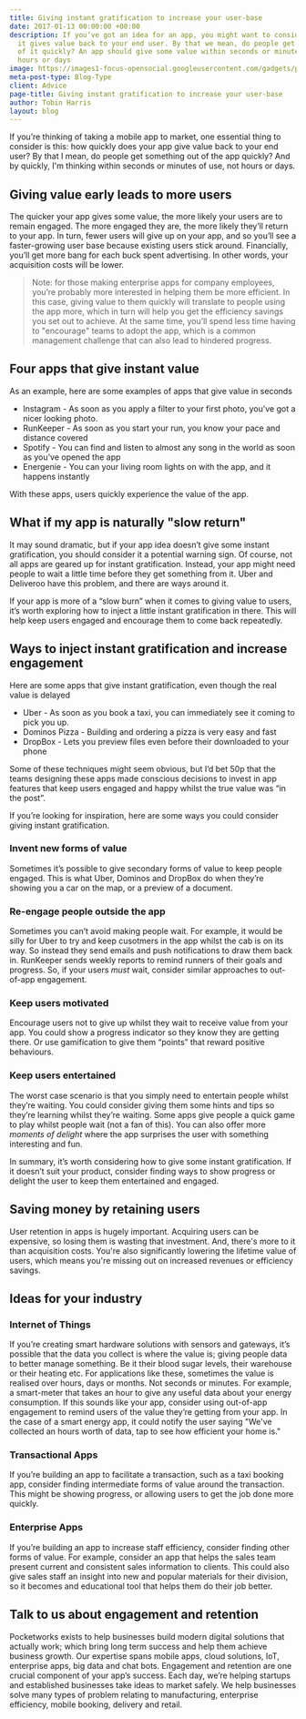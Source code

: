 ```yaml
---
title: Giving instant gratification to increase your user-base
date: 2017-01-13 00:00:00 +00:00
description: If you’ve got an idea for an app, you might want to consider how quickly
  it gives value back to your end user. By that we mean, do people get something out
  of it quickly? An app should give some value within seconds or minutes of use, not
  hours or days
image: https://images1-focus-opensocial.googleusercontent.com/gadgets/proxy?container=focus&resize_w=1024&refresh=2592000&url=https://pocketworks-website.s3.amazonaws.com/jogging.jpg
meta-post-type: Blog-Type
client: Advice
page-title: Giving instant gratification to increase your user-base
author: Tobin Harris
layout: blog
---
```


If you’re thinking of taking a mobile app to market, one essential thing to consider is this: how quickly does your app give value back to your end user? By that I mean, do people get something out of the app quickly? And by quickly, I'm thinking within seconds or minutes of use, not hours or days.

<!--more-->

## Giving value early leads to more users
The quicker your app gives some value, the more likely your users are to remain engaged. The more engaged they are, the more likely they’ll return to your app. In turn, fewer users will give up on your app, and so you’ll see a faster-growing user base because existing users stick around. Financially, you’ll get more bang for each buck spent advertising. In other words, your acquisition costs will be lower.

> Note: for those making enterprise apps for company employees, you’re probably more interested in helping them be more efficient. In this case, giving value to them quickly will translate to people using the app more, which in turn will help you get the efficiency savings you set out to achieve. At the same time, you’ll spend less time having to "encourage" teams to adopt the app, which is a common management challenge that can also lead to hindered progress.

## Four apps that give instant value

As an example, here are some examples of apps that give value in seconds

* Instagram -  As soon as you apply a filter to your first photo, you’ve got a nicer looking photo.
* RunKeeper - As soon as you start your run, you know your pace and distance covered
* Spotify - You can find and listen to almost any song in the world as soon as you’ve opened the app
* Energenie - You can your living room lights on with the app, and it happens instantly

With these apps, users quickly experience the value of the app.

## What if my app is naturally "slow return"

It may sound dramatic, but if your app idea doesn’t give some instant gratification, you should consider it a potential warning sign. Of course, not all apps are geared up for instant gratification. Instead, your app might need people to wait a little time before they get something from it. Uber and Deliveroo have this problem, and there are ways around it.


If your app is more of a “slow burn” when it comes to giving value to users, it’s worth exploring how to inject a little instant gratification in there. This will help keep users engaged and encourage them to come back repeatedly.

## Ways to inject instant gratification and increase engagement

Here are some apps that give instant gratification, even though the real value is delayed

* Uber - As soon as you book a taxi, you can immediately see it coming to pick you up.
* Dominos Pizza - Building and ordering a pizza is very easy and fast
* DropBox - Lets you preview files even before their downloaded to your phone

Some of these techniques might seem obvious, but I’d bet 50p that the teams designing these apps made conscious decisions to invest in app features that keep users engaged and happy whilst the true value was “in the post”.

If you’re looking for inspiration, here are some ways you could consider giving instant gratification.

### Invent new forms of value

Sometimes it’s possible to give secondary forms of value to keep people engaged. This is what Uber, Dominos and DropBox do when they’re showing you a car on the map, or a preview of a document.  

### Re-engage people outside the app
Sometimes you can’t avoid making people wait. For example, it would be silly for Uber to try and keep cusotmers in the app whilst the cab is on its way. So instead they send emails and push notifications to draw them back in. RunKeeper sends weekly reports to remind runners of their goals and progress. So, if your users _must_ wait, consider similar approaches to out-of-app engagement.

### Keep users motivated
Encourage users not to give up whilst they wait to receive value from your app. You could show a progress indicator so they know they are getting there. Or use gamification to give them “points” that reward positive behaviours.

### Keep users entertained
The worst case scenario is that you simply need to entertain people whilst they’re waiting. You could consider giving them some hints and tips so they’re learning whilst they’re waiting. Some apps give people a quick game to play whilst people wait (not a fan of this). You can also offer more _moments of delight_ where the app surprises the user with something interesting and fun.

In summary, it’s worth considering how to give some instant gratification. If it doesn’t suit your product, consider finding ways to show progress or delight the user to keep them entertained and engaged.

## Saving money by retaining users

User retention in apps is hugely important. Acquiring users can be expensive, so losing them is wasting that investment. And, there's more to it than acquisition costs. You're also significantly lowering the lifetime value of users, which means you're missing out on increased revenues or efficiency savings.

## Ideas for your industry

### Internet of Things
If you’re creating smart hardware solutions with sensors and gateways, it’s possible that the data you collect is where the value is; giving people data to better manage something. Be it their blood sugar levels, their warehouse or their heating etc. For applications like these, sometimes the value is realised over hours, days or months. Not seconds or minutes. For example, a smart-meter that takes an hour to give any useful data about your energy consumption. If this sounds like your app, consider using out-of-app engagement to remind users of the value they’re getting from your app. In the case of a smart energy app, it could notify the user saying "We've collected an hours worth of data, tap to see how efficient your home is."


### Transactional Apps
If you’re building an app to facilitate a transaction, such as a taxi booking app, consider finding intermediate forms of value around the transaction. This might be showing progress, or allowing users to get the job done more quickly.

### Enterprise Apps
If you’re building an app to increase staff efficiency, consider finding other forms of value. For example, consider an app that helps the sales team present current and consistent sales information to clients. This could also give sales staff an insight into new and popular materials for their division, so it becomes and educational tool that helps them do their job better.

## Talk to us about engagement and retention

Pocketworks exists to help businesses build modern digital solutions that actually work; which bring long term success and help them achieve business growth. Our expertise spans mobile apps, cloud solutions, IoT, enterprise apps, big data and chat bots. Engagement and retention are one crucial component of your app’s success. Each day, we’re helping startups and established businesses take ideas to market safely. We help businesses solve many types of problem relating to manufacturing, enterprise efficiency, mobile booking, delivery and retail.
